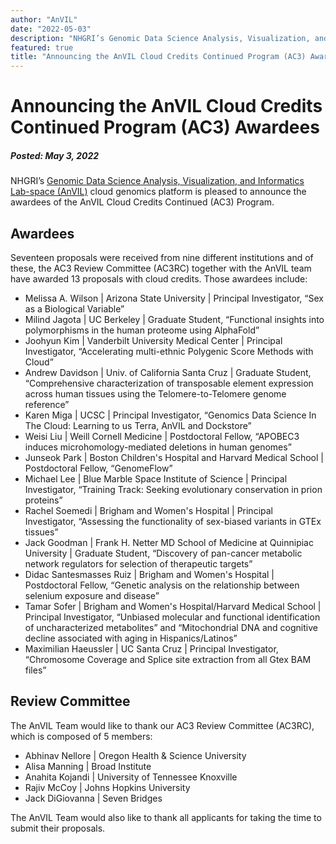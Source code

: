 ```yaml
---
author: "AnVIL"
date: "2022-05-03"
description: "NHGRI’s Genomic Data Science Analysis, Visualization, and Informatics Lab-space (AnVIL) cloud genomics platform is pleased to announce the awardees of the AnVIL Cloud Credits Continued (AC3) Program."
featured: true
title: "Announcing the AnVIL Cloud Credits Continued Program (AC3) Awardees"
---
```


# Announcing the AnVIL Cloud Credits Continued Program (AC3) Awardees

##### Posted: May 3, 2022

NHGRI’s [Genomic Data Science Analysis, Visualization, and Informatics Lab-space (AnVIL)](https://www.genome.gov/Funded-Programs-Projects/Computational-Genomics-and-Data-Science-Program/Genomic-Analysis-Visualization-Informatics-Lab-space-AnVIL) cloud genomics platform is pleased to announce the awardees of the AnVIL Cloud Credits Continued (AC3) Program.

## Awardees

Seventeen proposals were received from nine different institutions and of these, the AC3 Review Committee (AC3RC) together with the AnVIL team have awarded 13 proposals with cloud credits. Those awardees include:

- Melissa A. Wilson | Arizona State University | Principal Investigator, “Sex as a Biological Variable”
- Milind Jagota | UC Berkeley | Graduate Student, “Functional insights into polymorphisms in the human proteome using AlphaFold”
- Joohyun Kim | Vanderbilt University Medical Center | Principal Investigator, “Accelerating multi-ethnic Polygenic Score Methods with Cloud”
- Andrew Davidson | Univ. of California Santa Cruz | Graduate Student, “Comprehensive characterization of transposable element expression across human tissues using the Telomere-to-Telomere genome reference”
- Karen Miga | UCSC | Principal Investigator, “Genomics Data Science In The Cloud: Learning to us Terra, AnVIL and Dockstore”
- Weisi Liu | Weill Cornell Medicine | Postdoctoral Fellow, “APOBEC3 induces microhomology-mediated deletions in human genomes”
- Junseok Park | Boston Children's Hospital and Harvard Medical School | Postdoctoral Fellow, “GenomeFlow”
- Michael Lee | Blue Marble Space Institute of Science | Principal Investigator, “Training Track: Seeking evolutionary conservation in prion proteins”
- Rachel Soemedi | Brigham and Women's Hospital | Principal Investigator, “Assessing the functionality of sex-biased variants in GTEx tissues”
- Jack Goodman | Frank H. Netter MD School of Medicine at Quinnipiac University | Graduate Student, “Discovery of pan-cancer metabolic network regulators for selection of therapeutic targets”
- Didac Santesmasses Ruiz | Brigham and Women's Hospital | Postdoctoral Fellow, “Genetic analysis on the relationship between selenium exposure and disease”
- Tamar Sofer | Brigham and Women's Hospital/Harvard Medical School | Principal Investigator, “Unbiased molecular and functional identification of uncharacterized metabolites” and “Mitochondrial DNA and cognitive decline associated with aging in Hispanics/Latinos”
- Maximilian Haeussler | UC Santa Cruz | Principal Investigator, “Chromosome Coverage and Splice site extraction from all Gtex BAM files”

## Review Committee

The AnVIL Team would like to thank our AC3 Review Committee (AC3RC), which is composed of 5 members:

- Abhinav Nellore | Oregon Health & Science University
- Alisa Manning | Broad Institute
- Anahita Kojandi | University of Tennessee Knoxville
- Rajiv McCoy | Johns Hopkins University
- Jack DiGiovanna | Seven Bridges

The AnVIL Team would also like to thank all applicants for taking the time to submit their proposals. 

